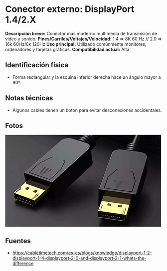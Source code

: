 # Conector externo: DisplayPort 1.4/2.X

**Descripción breve:** Conector más moderno multimedia de transmisión de video y sonido.
**Pines/Carriles/Voltajes/Velocidad:** 1.4 => 8K 60 Hz // 2.0 => 16k 60Hz/8k 120Hz
**Uso principal:** Utilizado comúnmente monitores, ordenadores y tarjetas gráficas. 
**Compatibilidad actual:** Alta.

## Identificación física
- Forma rectangular y la esquina inferior derecha hace un ángulo mayor a 90º.
## Notas técnicas
- Algunos cables tienen un botón para evitar desconexiones accidentales.

## Fotos
![DisplayPort 1.4/2.X](../../../assets/img/20-conectores_externos/DisplayPort.png "DisplayPort 1.4/2.X")

## Fuentes
- https://cabletimetech.com/es-es/blogs/knowledge/displayport-1-2-displayport-1-4-displayport-2-0-and-displayport-2-1-whats-the-difference